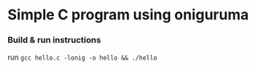 
# Simple C program using oniguruma

### Build & run instructions

run `gcc hello.c -lonig -o hello && ./hello`
